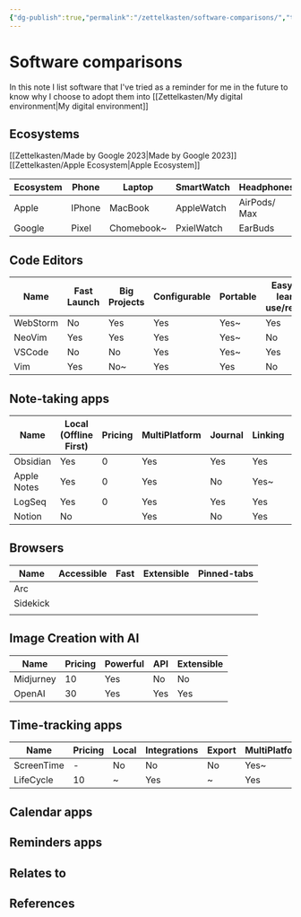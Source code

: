 ```yaml
---
{"dg-publish":true,"permalink":"/zettelkasten/software-comparisons/","title":"Software comparisons","tags":["status/todo","core/tech"],"noteIcon":"","created":"2023-10-08T14:34:06.039+01:00"}
---
```



# Software comparisons

In this note I list software that I've tried as a reminder for me in the future to know why I choose to adopt them into [[Zettelkasten/My digital environment\|My digital environment]]

## Ecosystems
[[Zettelkasten/Made by Google 2023\|Made by Google 2023]]
[[Zettelkasten/Apple Ecosystem\|Apple Ecosystem]]

| Ecosystem | Phone  | Laptop      | SmartWatch | Headphones   |
| --------- | ------ | ----------- | ---------- | ------------ |
| Apple     | IPhone | MacBook     | AppleWatch | AirPods/ Max |
| Google    | Pixel  | Chomebook~ | PxielWatch | EarBuds      |


## Code Editors

| Name     | Fast Launch | Big Projects | Configurable | Portable | Easy to learn use/reuse |
| -------- | ----------- | ------------ | ------------ | -------- | ----------------------- |
| WebStorm | No          | Yes          | Yes          | Yes~     | Yes                     |
| NeoVim   | Yes         | Yes          | Yes          | Yes~     | No                      |
| VSCode   | No          | No           | Yes          | Yes~     | Yes                     |
| Vim      | Yes         | No~          | Yes          | Yes      | No                      |


## Note-taking apps

| Name        | Local (Offline First) | Pricing | MultiPlatform | Journal | Linking | Task Management | Drawings | Extensibility |
| ----------- | --------------------- | ------- | ------------- | ------- | ------- | --------------- | -------- | ------------- |
| Obsidian    | Yes                   | 0       | Yes           | Yes     | Yes     | ~               | Yes      | Yes           |
| Apple Notes | Yes                   | 0       | Yes           | No      | Yes~    | No              | Yes      | No            |
| LogSeq      | Yes                   | 0       | Yes           | Yes     | Yes     | Yes             | Yes      | YEs           |
| Notion      | No                    |         | Yes           | No      | Yes     | No              | No       | Yes              |


## Browsers
| Name     | Accessible | Fast | Extensible | Pinned-tabs |
| -------- | ---------- | ---- | ---------- | ----------- |
| Arc      |            |      |            |             |
| Sidekick |            |      |            |             |
|          |            |      |            |             |
## Image Creation with AI
| Name      | Pricing | Powerful | API | Extensible   |
| --------- | ------- | -------- | --- | ------------ |
| Midjurney | 10      | Yes      | No  | No |
| OpenAI    | 30      | Yes      | Yes | Yes          |

## Time-tracking apps

| Name       | Pricing | Local | Integrations | Export | MultiPlatform |
| ---------- | ------- | ----- | ------------ | ------ | ------------- |
| ScreenTime | -       | No    | No           | No     | Yes~          |
| LifeCycle  | 10      | ~     | Yes          | ~      | Yes              |



## Calendar apps

## Reminders apps



## Relates to
## References
